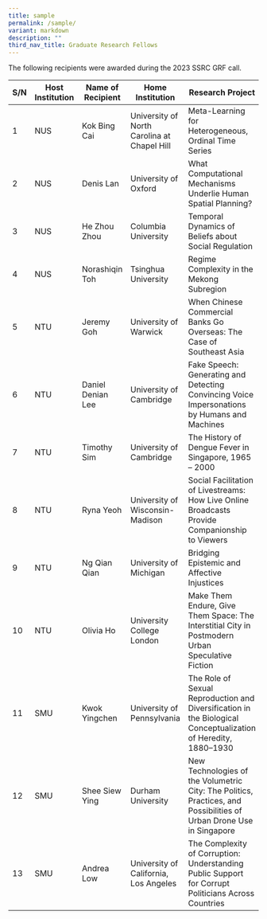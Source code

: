 ```yaml
---
title: sample
permalink: /sample/
variant: markdown
description: ""
third_nav_title: Graduate Research Fellows
---
```

The following recipients were awarded during the 2023 SSRC GRF call.

| S/N | Host Institution | Name of Recipient | Home Institution | Research Project |
| -------- | -------- | -------- |-------- |-------- |
| 1 | NUS | Kok Bing Cai | University of North Carolina at Chapel Hill | Meta-Learning for Heterogeneous, Ordinal Time Series |
|2| NUS | Denis Lan | University of Oxford | What Computational Mechanisms Underlie Human Spatial Planning? |
|3| NUS | He Zhou Zhou | Columbia University | Temporal Dynamics of Beliefs about Social Regulation |
|4| NUS | Norashiqin Toh | Tsinghua University | Regime Complexity in the Mekong Subregion |
|5| NTU | Jeremy Goh | University of Warwick | When Chinese Commercial Banks Go Overseas: The Case of Southeast Asia |
|6| NTU | Daniel Denian Lee | University of Cambridge | Fake Speech: Generating and Detecting Convincing Voice Impersonations by Humans and Machines|
|7|NTU | Timothy Sim | University of Cambridge | The History of Dengue Fever in Singapore, 1965 – 2000 |
|8| NTU | Ryna Yeoh | University of Wisconsin-Madison | Social Facilitation of Livestreams: How Live Online Broadcasts Provide Companionship to Viewers |
|9| NTU | Ng Qian Qian | University of Michigan | Bridging Epistemic and Affective Injustices |
|10| NTU | Olivia Ho | University College London | Make Them Endure, Give Them Space: The Interstitial City in Postmodern Urban Speculative Fiction |
|11| SMU | Kwok Yingchen | University of Pennsylvania | The Role of Sexual Reproduction and Diversification in the Biological Conceptualization of Heredity, 1880–1930 |
|12| SMU | Shee Siew Ying | Durham University | New Technologies of the Volumetric City: The Politics, Practices, and Possibilities of Urban Drone Use in Singapore |
|13| SMU | Andrea Low | University of California, Los Angeles |The Complexity of Corruption: Understanding Public Support for Corrupt Politicians Across Countries |